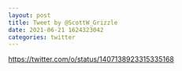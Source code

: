 ```yaml
--- 
layout: post 
title: Tweet by @ScottW_Grizzle 
date: 2021-06-21 1624323042 
categories: twitter 
--- 
```

https://twitter.com/o/status/1407138923315335168